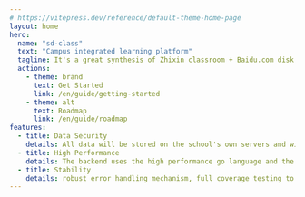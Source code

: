 ```yaml
---
# https://vitepress.dev/reference/default-theme-home-page
layout: home
hero:
  name: "sd-class"
  text: "Campus integrated learning platform"
  tagline: It's a great synthesis of Zhixin classroom + Baidu.com disk + Nail + Yuanzhi.
  actions:
    - theme: brand
      text: Get Started
      link: /en/guide/getting-started
    - theme: alt
      text: Roadmap
      link: /en/guide/roadmap
features:
  - title: Data Security
    details: All data will be stored on the school's own servers and will not be disclosed to any third party.
  - title: High Performance
    details: The backend uses the high performance go language and the client uses the high performance tauri framework.
  - title: Stability
    details: robust error handling mechanism, full coverage testing to ensure the stability of the system
---
```


<script setup>
import { VPTeamMembers } from 'vitepress/theme'

const members = [
  {
    avatar: 'https://www.github.com/share121.png',
    name: 'share121',
    title: 'Creator',
    desc: 'Creator of sd-class, responsible for front-end development',
    org: 'sd-class',
    orgLink: 'https://github.com/sd-class',
    links: [
      { icon: 'github', link: 'https://github.com/share121' },
      { icon: 'bilibili', link: 'https://space.bilibili.com/626843261' },
    ]
  },
  {
    avatar: 'https://www.github.com/lfcypo.png',
    name: 'lfcypo',
    title: 'Creator',
    desc: 'Creator of sd-class, responsible for back-end development',
    org: 'candyrect',
    orgLink: 'https://www.candyrect.com/',
    links: [
      { icon: 'github', link: 'https://github.com/lfcypo' },
    ]
  },
]
</script>

<VPTeamMembers size="small" :members="members" />
